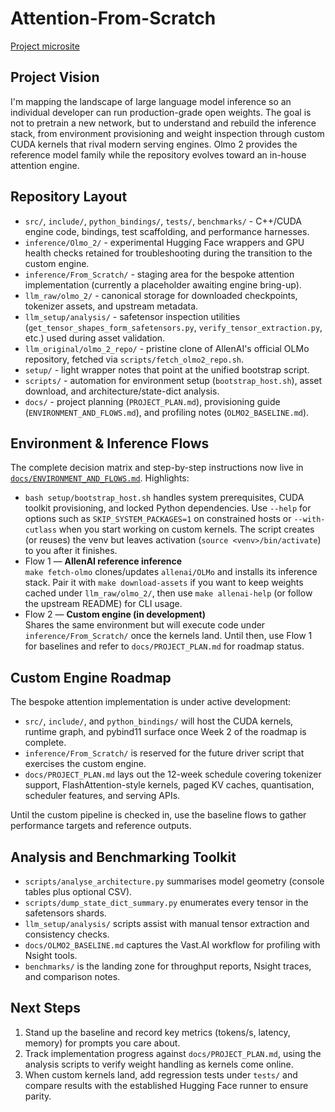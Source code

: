 # Attention-From-Scratch

[Project microsite](https://mauer4.github.io/attention-from-scratch/)

## Project Vision

I'm mapping the landscape of large language model inference so an individual developer can run production-grade open weights. The goal is not to pretrain a new network, but to understand and rebuild the inference stack, from environment provisioning and weight inspection through custom CUDA kernels that rival modern serving engines. Olmo 2 provides the reference model family while the repository evolves toward an in-house attention engine.

## Repository Layout

- `src/`, `include/`, `python_bindings/`, `tests/`, `benchmarks/` - C++/CUDA engine code, bindings, test scaffolding, and performance harnesses.
- `inference/Olmo_2/` - experimental Hugging Face wrappers and GPU health checks retained for troubleshooting during the transition to the custom engine.
- `inference/From_Scratch/` - staging area for the bespoke attention implementation (currently a placeholder awaiting engine bring-up).
- `llm_raw/olmo_2/` - canonical storage for downloaded checkpoints, tokenizer assets, and upstream metadata.
- `llm_setup/analysis/` - safetensor inspection utilities (`get_tensor_shapes_form_safetensors.py`, `verify_tensor_extraction.py`, etc.) used during asset validation.
- `llm_original/olmo_2_repo/` - pristine clone of AllenAI's official OLMo repository, fetched via `scripts/fetch_olmo2_repo.sh`.
- `setup/` - light wrapper notes that point at the unified bootstrap script.
- `scripts/` - automation for environment setup (`bootstrap_host.sh`), asset download, and architecture/state-dict analysis.
- `docs/` - project planning (`PROJECT_PLAN.md`), provisioning guide (`ENVIRONMENT_AND_FLOWS.md`), and profiling notes (`OLMO2_BASELINE.md`).

## Environment & Inference Flows

The complete decision matrix and step-by-step instructions now live in
[`docs/ENVIRONMENT_AND_FLOWS.md`](docs/ENVIRONMENT_AND_FLOWS.md). Highlights:

- `bash setup/bootstrap_host.sh` handles system prerequisites, CUDA toolkit
  provisioning, and locked Python dependencies. Use `--help` for options such as
  `SKIP_SYSTEM_PACKAGES=1` on constrained hosts or `--with-cutlass` when you
  start working on custom kernels. The script creates (or reuses) the venv but
  leaves activation (`source <venv>/bin/activate`) to you after it finishes.
- Flow 1 — **AllenAI reference inference**  
  `make fetch-olmo` clones/updates `allenai/OLMo` and installs its inference
  stack. Pair it with `make download-assets` if you want to keep weights cached
  under `llm_raw/olmo_2/`, then use `make allenai-help` (or follow the upstream
  README) for CLI usage.
- Flow 2 — **Custom engine (in development)**  
  Shares the same environment but will execute code under `inference/From_Scratch/`
  once the kernels land. Until then, use Flow 1 for baselines and refer to
  `docs/PROJECT_PLAN.md` for roadmap status.

## Custom Engine Roadmap

The bespoke attention implementation is under active development:

- `src/`, `include/`, and `python_bindings/` will host the CUDA kernels, runtime graph, and pybind11 surface once Week 2 of the roadmap is complete.
- `inference/From_Scratch/` is reserved for the future driver script that exercises the custom engine.
- `docs/PROJECT_PLAN.md` lays out the 12-week schedule covering tokenizer support, FlashAttention-style kernels, paged KV caches, quantisation, scheduler features, and serving APIs.

Until the custom pipeline is checked in, use the baseline flows to gather performance targets and reference outputs.

## Analysis and Benchmarking Toolkit

- `scripts/analyse_architecture.py` summarises model geometry (console tables plus optional CSV).
- `scripts/dump_state_dict_summary.py` enumerates every tensor in the safetensors shards.
- `llm_setup/analysis/` scripts assist with manual tensor extraction and consistency checks.
- `docs/OLMO2_BASELINE.md` captures the Vast.AI workflow for profiling with Nsight tools.
- `benchmarks/` is the landing zone for throughput reports, Nsight traces, and comparison notes.

## Next Steps

1. Stand up the baseline and record key metrics (tokens/s, latency, memory) for prompts you care about.
2. Track implementation progress against `docs/PROJECT_PLAN.md`, using the analysis scripts to verify weight handling as kernels come online.
3. When custom kernels land, add regression tests under `tests/` and compare results with the established Hugging Face runner to ensure parity.
